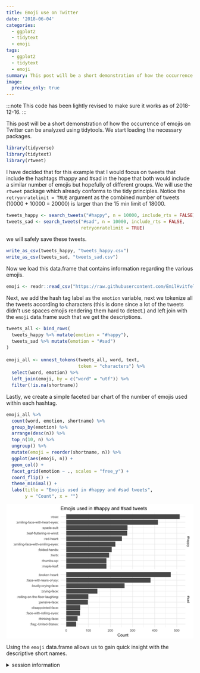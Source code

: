 ```yaml
---
title: Emoji use on Twitter
date: '2018-06-04'
categories:
  - ggplot2
  - tidytext
  - emoji
tags:
  - ggplot2
  - tidytext
  - emoji
summary: This post will be a short demonstration of how the occurrence of emojis on Twitter can be analyzed using tidytools.
image:
  preview_only: true
---
```




:::note
This code has been lightly revised to make sure it works as of 2018-12-16.
:::

This post will be a short demonstration of how the occurrence of emojis on Twitter can be analyzed using tidytools. We start loading the necessary packages.


```r
library(tidyverse)
library(tidytext)
library(rtweet)
```

I have decided that for this example that I would focus on tweets that include the hashtags #happy and #sad in the hope that both would include a similar number of emojis but hopefully of different groups. We will use the `rtweet` package which already conforms to the tidy principles. Notice the `retryonratelimit = TRUE` argument as the combined number of tweets (10000 + 10000 = 20000) is larger than the 15 min limit of 18000.
 

```r
tweets_happy <- search_tweets("#happy", n = 10000, include_rts = FALSE)
tweets_sad <- search_tweets("#sad", n = 10000, include_rts = FALSE, 
                            retryonratelimit = TRUE)
```

we will safely save these tweets. 


```r
write_as_csv(tweets_happy, "tweets_happy.csv")
write_as_csv(tweets_sad, "tweets_sad.csv")
```

Now we load this data.frame that contains information regarding the various emojis.


```r
emoji <- readr::read_csv("https://raw.githubusercontent.com/EmilHvitfeldt/Emoji-table/master/emoji.csv")
```



Next, we add the hash tag label as the `emotion` variable, next we tokenize all the tweets according to characters (this is done since a lot of the tweets didn't use spaces emojis rendering them hard to detect.) and left join with the `emoji` data.frame such that we get the descriptions.


```r
tweets_all <- bind_rows(
  tweets_happy %>% mutate(emotion = "#happy"),
  tweets_sad %>% mutate(emotion = "#sad")
)

emoji_all <- unnest_tokens(tweets_all, word, text, 
                           token = "characters") %>%
  select(word, emotion) %>%
  left_join(emoji, by = c("word" = "utf")) %>%
  filter(!is.na(shortname))
```

Lastly, we create a simple faceted bar chart of the number of emojis used within each hashtag.


```r
emoji_all %>%
  count(word, emotion, shortname) %>%
  group_by(emotion) %>%
  arrange(desc(n)) %>%
  top_n(10, n) %>%
  ungroup() %>%
  mutate(emoji = reorder(shortname, n)) %>%
  ggplot(aes(emoji, n)) +
  geom_col() +
  facet_grid(emotion ~ ., scales = "free_y") +
  coord_flip() +
  theme_minimal() +
  labs(title = "Emojis used in #happy and #sad tweets",
       y = "Count", x = "")
```

<img src="unnamed-chunk-7-1.png" width="700px" style="display: block; margin: auto;" />

Using the `emoji` data.frame allows us to gain quick insight with the descriptive short names.

<details closed>
<summary> <span title='Click to Expand'> session information </span> </summary>

```r

─ Session info ───────────────────────────────────────────────────────────────
 setting  value                       
 version  R version 4.1.0 (2021-05-18)
 os       macOS Big Sur 10.16         
 system   x86_64, darwin17.0          
 ui       X11                         
 language (EN)                        
 collate  en_US.UTF-8                 
 ctype    en_US.UTF-8                 
 tz       America/Los_Angeles         
 date     2021-07-15                  

─ Packages ───────────────────────────────────────────────────────────────────
 package     * version date       lib source                           
 assertthat    0.2.1   2019-03-21 [1] CRAN (R 4.1.0)                   
 backports     1.2.1   2020-12-09 [1] CRAN (R 4.1.0)                   
 blogdown      1.3.2   2021-06-09 [1] Github (rstudio/blogdown@00a2090)
 bookdown      0.22    2021-04-22 [1] CRAN (R 4.1.0)                   
 broom         0.7.8   2021-06-24 [1] CRAN (R 4.1.0)                   
 bslib         0.2.5.1 2021-05-18 [1] CRAN (R 4.1.0)                   
 cellranger    1.1.0   2016-07-27 [1] CRAN (R 4.1.0)                   
 cli           3.0.0   2021-06-30 [1] CRAN (R 4.1.0)                   
 clipr         0.7.1   2020-10-08 [1] CRAN (R 4.1.0)                   
 codetools     0.2-18  2020-11-04 [1] CRAN (R 4.1.0)                   
 colorspace    2.0-2   2021-06-24 [1] CRAN (R 4.1.0)                   
 crayon        1.4.1   2021-02-08 [1] CRAN (R 4.1.0)                   
 DBI           1.1.1   2021-01-15 [1] CRAN (R 4.1.0)                   
 dbplyr        2.1.1   2021-04-06 [1] CRAN (R 4.1.0)                   
 desc          1.3.0   2021-03-05 [1] CRAN (R 4.1.0)                   
 details     * 0.2.1   2020-01-12 [1] CRAN (R 4.1.0)                   
 digest        0.6.27  2020-10-24 [1] CRAN (R 4.1.0)                   
 dplyr       * 1.0.7   2021-06-18 [1] CRAN (R 4.1.0)                   
 ellipsis      0.3.2   2021-04-29 [1] CRAN (R 4.1.0)                   
 evaluate      0.14    2019-05-28 [1] CRAN (R 4.1.0)                   
 fansi         0.5.0   2021-05-25 [1] CRAN (R 4.1.0)                   
 forcats     * 0.5.1   2021-01-27 [1] CRAN (R 4.1.0)                   
 fs            1.5.0   2020-07-31 [1] CRAN (R 4.1.0)                   
 generics      0.1.0   2020-10-31 [1] CRAN (R 4.1.0)                   
 ggplot2     * 3.3.5   2021-06-25 [1] CRAN (R 4.1.0)                   
 glue          1.4.2   2020-08-27 [1] CRAN (R 4.1.0)                   
 gtable        0.3.0   2019-03-25 [1] CRAN (R 4.1.0)                   
 haven         2.4.1   2021-04-23 [1] CRAN (R 4.1.0)                   
 highr         0.9     2021-04-16 [1] CRAN (R 4.1.0)                   
 hms           1.1.0   2021-05-17 [1] CRAN (R 4.1.0)                   
 htmltools     0.5.1.1 2021-01-22 [1] CRAN (R 4.1.0)                   
 httr          1.4.2   2020-07-20 [1] CRAN (R 4.1.0)                   
 janeaustenr   0.1.5   2017-06-10 [1] CRAN (R 4.1.0)                   
 jquerylib     0.1.4   2021-04-26 [1] CRAN (R 4.1.0)                   
 jsonlite      1.7.2   2020-12-09 [1] CRAN (R 4.1.0)                   
 knitr       * 1.33    2021-04-24 [1] CRAN (R 4.1.0)                   
 lattice       0.20-44 2021-05-02 [1] CRAN (R 4.1.0)                   
 lifecycle     1.0.0   2021-02-15 [1] CRAN (R 4.1.0)                   
 lubridate     1.7.10  2021-02-26 [1] CRAN (R 4.1.0)                   
 magrittr      2.0.1   2020-11-17 [1] CRAN (R 4.1.0)                   
 Matrix        1.3-3   2021-05-04 [1] CRAN (R 4.1.0)                   
 modelr        0.1.8   2020-05-19 [1] CRAN (R 4.1.0)                   
 munsell       0.5.0   2018-06-12 [1] CRAN (R 4.1.0)                   
 pillar        1.6.1   2021-05-16 [1] CRAN (R 4.1.0)                   
 pkgconfig     2.0.3   2019-09-22 [1] CRAN (R 4.1.0)                   
 png           0.1-7   2013-12-03 [1] CRAN (R 4.1.0)                   
 purrr       * 0.3.4   2020-04-17 [1] CRAN (R 4.1.0)                   
 R6            2.5.0   2020-10-28 [1] CRAN (R 4.1.0)                   
 Rcpp          1.0.7   2021-07-07 [1] CRAN (R 4.1.0)                   
 readr       * 1.4.0   2020-10-05 [1] CRAN (R 4.1.0)                   
 readxl        1.3.1   2019-03-13 [1] CRAN (R 4.1.0)                   
 reprex        2.0.0   2021-04-02 [1] CRAN (R 4.1.0)                   
 rlang         0.4.11  2021-04-30 [1] CRAN (R 4.1.0)                   
 rmarkdown     2.9     2021-06-15 [1] CRAN (R 4.1.0)                   
 rprojroot     2.0.2   2020-11-15 [1] CRAN (R 4.1.0)                   
 rstudioapi    0.13    2020-11-12 [1] CRAN (R 4.1.0)                   
 rtweet      * 0.7.0   2020-01-08 [1] CRAN (R 4.1.0)                   
 rvest         1.0.0   2021-03-09 [1] CRAN (R 4.1.0)                   
 sass          0.4.0   2021-05-12 [1] CRAN (R 4.1.0)                   
 scales        1.1.1   2020-05-11 [1] CRAN (R 4.1.0)                   
 sessioninfo   1.1.1   2018-11-05 [1] CRAN (R 4.1.0)                   
 SnowballC     0.7.0   2020-04-01 [1] CRAN (R 4.1.0)                   
 stringi       1.6.2   2021-05-17 [1] CRAN (R 4.1.0)                   
 stringr     * 1.4.0   2019-02-10 [1] CRAN (R 4.1.0)                   
 tibble      * 3.1.2   2021-05-16 [1] CRAN (R 4.1.0)                   
 tidyr       * 1.1.3   2021-03-03 [1] CRAN (R 4.1.0)                   
 tidyselect    1.1.1   2021-04-30 [1] CRAN (R 4.1.0)                   
 tidytext    * 0.3.1   2021-04-10 [1] CRAN (R 4.1.0)                   
 tidyverse   * 1.3.1   2021-04-15 [1] CRAN (R 4.1.0)                   
 tokenizers    0.2.1   2018-03-29 [1] CRAN (R 4.1.0)                   
 utf8          1.2.1   2021-03-12 [1] CRAN (R 4.1.0)                   
 vctrs         0.3.8   2021-04-29 [1] CRAN (R 4.1.0)                   
 withr         2.4.2   2021-04-18 [1] CRAN (R 4.1.0)                   
 xfun          0.24    2021-06-15 [1] CRAN (R 4.1.0)                   
 xml2          1.3.2   2020-04-23 [1] CRAN (R 4.1.0)                   
 yaml          2.2.1   2020-02-01 [1] CRAN (R 4.1.0)                   

[1] /Library/Frameworks/R.framework/Versions/4.1/Resources/library

```

</details>
<br>
